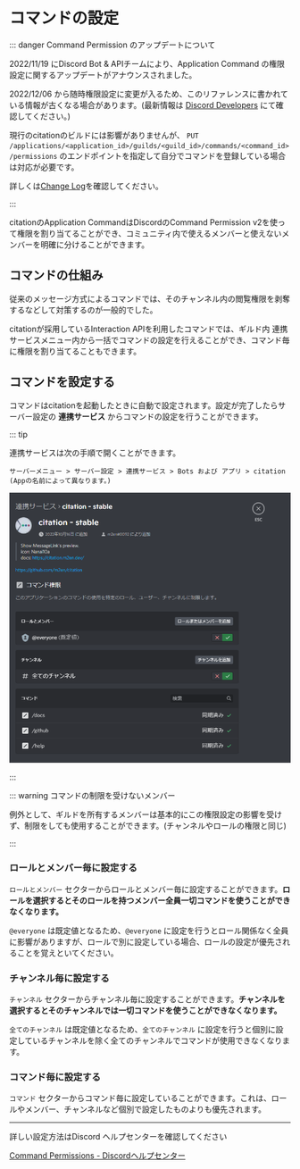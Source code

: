# コマンドの設定

::: danger Command Permission のアップデートについて

2022/11/19 にDiscord Bot & APIチームにより、Application Command の権限設定に関するアップデートがアナウンスされました。

2022/12/06 から随時権限設定に変更が入るため、このリファレンスに書かれている情報が古くなる場合があります。(最新情報は [Discord Developers](https://discord.gg/discord-developers) にて確認してください。)

現行のcitationのビルドには影響がありませんが、 `PUT /applications/<application_id>/guilds/<guild_id>/commands/<command_id>/permissions` のエンドポイントを指定して自分でコマンドを登録している場合は対応が必要です。

詳しくは[Change Log](https://discord.com/developers/docs/change-log#upcoming-application-command-permission-changes)を確認してください。

:::

citationのApplication CommandはDiscordのCommand Permission v2を使って権限を割り当てることができ、コミュニティ内で使えるメンバーと使えないメンバーを明確に分けることができます。

## コマンドの仕組み

従来のメッセージ方式によるコマンドでは、そのチャンネル内の閲覧権限を剥奪するなどして対策するのが一般的でした。

citationが採用しているInteraction APIを利用したコマンドでは、ギルド内 連携サービスメニュー内から一括でコマンドの設定を行えることができ、コマンド毎に権限を割り当てることもできます。

## コマンドを設定する

コマンドはcitationを起動したときに自動で設定されます。設定が完了したらサーバー設定の **連携サービス** からコマンドの設定を行うことができます。

::: tip

連携サービスは次の手順で開くことができます。

`サーバーメニュー > サーバー設定 > 連携サービス > Bots および アプリ > citation (Appの名前によって異なります。)`

![連携サービス](../../image/reference/community/ja/bots.png)

:::

::: warning コマンドの制限を受けないメンバー

例外として、ギルドを所有するメンバーは基本的にこの権限設定の影響を受けず、制限をしても使用することができます。(チャンネルやロールの権限と同じ)

:::

### ロールとメンバー毎に設定する

`ロールとメンバー` セクターからロールとメンバー毎に設定することができます。**ロールを選択するとそのロールを持つメンバー全員一切コマンドを使うことができなくなります。**

`@everyone` は既定値となるため、`@everyone` に設定を行うとロール関係なく全員に影響がありますが、ロールで別に設定している場合、ロールの設定が優先されることを覚えといてください。

### チャンネル毎に設定する

`チャンネル` セクターからチャンネル毎に設定することができます。**チャンネルを選択するとそのチャンネルでは一切コマンドを使うことができなくなります。**

`全てのチャンネル` は既定値となるため、`全てのチャンネル` に設定を行うと個別に設定しているチャンネルを除く全てのチャンネルでコマンドが使用できなくなります。

### コマンド毎に設定する

`コマンド` セクターからコマンド毎に設定していることができます。これは、ロールやメンバー、チャンネルなど個別で設定したものよりも優先されます。

----

詳しい設定方法はDiscord ヘルプセンターを確認してください

[Command Permissions - Discordヘルプセンター](https://support.discord.com/hc/ja/articles/4644915651095)
